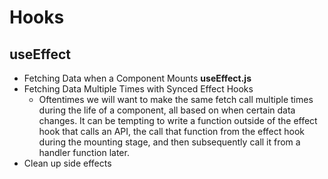 # Hooks
## useEffect
* Fetching Data when a Component Mounts **useEffect.js**
* Fetching Data Multiple Times with Synced Effect Hooks
    * Oftentimes we will want to make the same fetch call multiple times during the life of a component, all based on when certain data changes. It can be tempting to write a function outside of the effect hook that calls an API, the call that function from the effect hook during the mounting stage, and then subsequently call it from a handler function later.
* Clean up side effects

